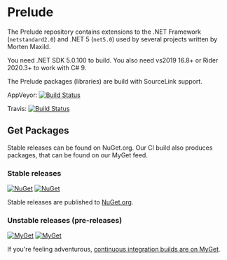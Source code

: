 # Prelude

The Prelude repository contains extensions to the .NET Framework (`netstandard2.0`) and .NET 5 (`net5.0`) used by several projects written by Morten Maxild.

You need .NET SDK 5.0.100 to build. You also need vs2019 16.8+ or Rider 2020.3+ to work with C# 9.

The Prelude packages (libraries) are build with SourceLink support.

AppVeyor: [![Build Status](https://ci.appveyor.com/api/projects/status/kkcqonha77p6dj2l?svg=true)](https://ci.appveyor.com/project/maxild/prelude)

Travis: [![Build Status](https://travis-ci.org/maxild/Prelude.svg)](https://travis-ci.org/maxild/Prelude)

## Get Packages

Stable releases can be found on NuGet.org. Our CI build also produces packages, that can be found on our MyGet feed.

### Stable releases

[![NuGet](https://img.shields.io/nuget/v/Maxfire.Prelude.Core.svg?label=Maxfire.Prelude.Core)](https://www.nuget.org/packages/Maxfire.Prelude.Core/)
[![NuGet](https://img.shields.io/nuget/v/Maxfire.Prelude.ComponentModel.TypeConverter.svg?label=Maxfire.Prelude.ComponentModel.TypeConverter)](https://www.nuget.org/packages/Maxfire.Prelude.ComponentModel.TypeConverter/)

Stable releases are published to [NuGet.org](https://www.nuget.org/packages?q=Maxfire.Prelude).

### Unstable releases (pre-releases)

[![MyGet](https://img.shields.io/myget/maxfire-ci/vpre/Maxfire.Prelude.Core.svg?label=Maxfire.Prelude.Core)](https://www.myget.org/feed/maxfire-ci/package/nuget/Maxfire.Prelude.Core)
[![MyGet](https://img.shields.io/myget/maxfire-ci/vpre/Maxfire.Prelude.ComponentModel.TypeConverter.svg?label=Maxfire.Prelude.ComponentModel.TypeConverter)](https://www.myget.org/feed/maxfire-ci/package/nuget/Maxfire.Prelude.ComponentModel.TypeConverter)

If you're feeling adventurous, [continuous integration builds are on MyGet](https://www.myget.org/gallery/maxfire-ci).
